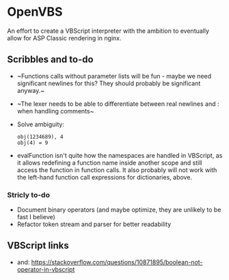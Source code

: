 # OpenVBS

An effort to create a VBScript interpreter with the ambition to
eventually allow for ASP Classic rendering in nginx.


## Scribbles and to-do

* ~Functions calls without parameter lists will be fun - maybe we need
  significant newlines for this? They should probably be significant anyway.~

* ~The lexer needs to be able to differentiate between real newlines and : when
  handling comments~

* Solve ambiguity:
  ```
  obj(1234689), 4
  obj(4) = 9
  ```

* evalFunction isn't quite how the namespaces are handled in VBScript,
  as it allows redefining a function name inside another scope and still
  access the function in function calls. It also probably will not work
  with the left-hand function call expressions for dictionaries, above.

### Stricly to-do
* Document binary operators (and maybe optimize, they are unlikely to be fast I believe)
* Refactor token stream and parser for better readability

## VBScript links
* and: https://stackoverflow.com/questions/10871895/boolean-not-operator-in-vbscript

